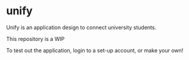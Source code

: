 # unify

Unify is an application design to connect university students.

This repository is a WIP

To test out the application, login to a set-up account, or make your own!
